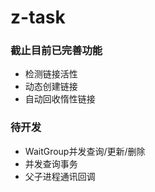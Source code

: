 # z-task
### 截止目前已完善功能
* 检测链接活性
* 动态创建链接
* 自动回收惰性链接

### 待开发
* WaitGroup并发查询/更新/删除
* 并发查询事务
* 父子进程通讯回调